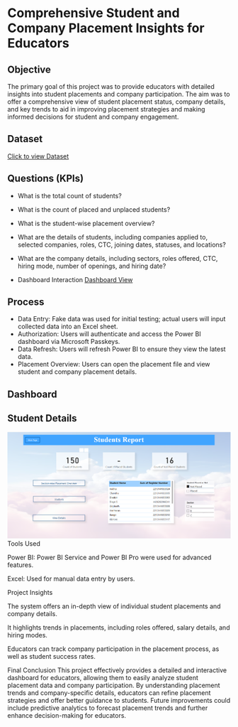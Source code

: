 # Comprehensive Student and Company Placement Insights for Educators

## Objective
The primary goal of this project was to provide educators with detailed insights into student placements and company participation. The aim was to offer a comprehensive view of student placement status, company details, and key trends to aid in improving placement strategies and making informed decisions for student and company engagement.

## Dataset
<a href="https://github.com/Pradeep-kishore/Comprehensive-Student-and-Company-Placement-Insights-for-Educators/blob/main/BCA_Student_Placement_Data.xlsx">Click to view Dataset</a>

## Questions (KPIs)
- What is the total count of students?
- What is the count of placed and unplaced students?
- What is the student-wise placement overview?
- What are the details of students, including companies applied to, selected companies, roles, CTC, joining dates, statuses, and locations?
- What are the company details, including sectors, roles offered, CTC, hiring mode, number of openings, and hiring date?

- Dashboard Interaction <a href="https://github.com/Pradeep-kishore/Comprehensive-Student-and-Company-Placement-Insights-for-Educators/blob/main/Power%20BI.pbix">Dashboard View</a>

## Process

- Data Entry: Fake data was used for initial testing; actual users will input collected data into an Excel sheet.
- Authorization: Users will authenticate and access the Power BI dashboard via Microsoft Passkeys.
- Data Refresh: Users will refresh Power BI to ensure they view the latest data.
- Placement Overview: Users can open the placement file and view student and company placement details.

## Dashboard
## Student Details
![Screenshot (99)](https://github.com/Pradeep-kishore/Comprehensive-Student-and-Company-Placement-Insights-for-Educators/blob/main/SS1.png)
Tools Used

Power BI: Power BI Service and Power BI Pro were used for advanced features.

Excel: Used for manual data entry by users.

Project Insights

The system offers an in-depth view of individual student placements and company details.

It highlights trends in placements, including roles offered, salary details, and hiring modes.

Educators can track company participation in the placement process, as well as student success rates.

Final Conclusion
This project effectively provides a detailed and interactive dashboard for educators, allowing them to easily analyze student placement data and company participation. By understanding placement trends and company-specific details, educators can refine placement strategies and offer better guidance to students. Future improvements could include predictive analytics to forecast placement trends and further enhance decision-making for educators.
